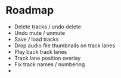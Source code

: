 # Roadmap

- Delete tracks / undo delete
- Undo mute / unmute
- Save / load tracks
- Drop audio file thumbnails on track lanes
- Play back track lanes
- Track lane position overlay
- Fix track names / numbering
- 
